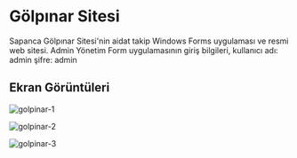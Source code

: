 # Gölpınar Sitesi
Sapanca Gölpınar Sitesi'nin aidat takip Windows Forms uygulaması ve resmi web sitesi.
Admin Yönetim Form uygulamasının giriş bilgileri, 
kullanıcı adı: admin 
şifre: admin

## Ekran Görüntüleri
![golpinar-1](https://github.com/SutcuKutay/golpinar_sitesi/assets/94748829/f23a2189-3a8b-45e2-a6b0-bb2e4238e7d3)

![golpinar-2](https://github.com/SutcuKutay/golpinar_sitesi/assets/94748829/84407dc7-8b84-4faa-b7e8-e32eb7cd186b)

![golpinar-3](https://github.com/SutcuKutay/golpinar_sitesi/assets/94748829/868b774f-0991-452b-9181-a3eb85f74d46)

